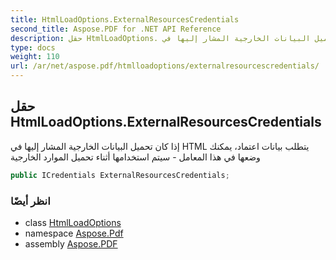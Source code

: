 ```yaml
---
title: HtmlLoadOptions.ExternalResourcesCredentials
second_title: Aspose.PDF for .NET API Reference
description: حقل HtmlLoadOptions. إذا كان تحميل البيانات الخارجية المشار إليها في HTML يتطلب بيانات اعتماد، يمكنك وضعها في هذا المعامل - سيتم استخدامها أثناء تحميل الموارد الخارجية
type: docs
weight: 110
url: /ar/net/aspose.pdf/htmlloadoptions/externalresourcescredentials/
---
```

## حقل HtmlLoadOptions.ExternalResourcesCredentials

إذا كان تحميل البيانات الخارجية المشار إليها في HTML يتطلب بيانات اعتماد، يمكنك وضعها في هذا المعامل - سيتم استخدامها أثناء تحميل الموارد الخارجية

```csharp
public ICredentials ExternalResourcesCredentials;
```

### انظر أيضًا

* class [HtmlLoadOptions](../)
* namespace [Aspose.Pdf](../../../aspose.pdf/)
* assembly [Aspose.PDF](../../../)
